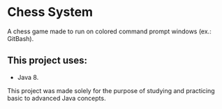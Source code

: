 # Chess System
A chess game made to run on colored command prompt windows (ex.: GitBash).
## This project uses:
* Java 8.

This project was made solely for the purpose of studying and practicing basic to advanced Java concepts.
